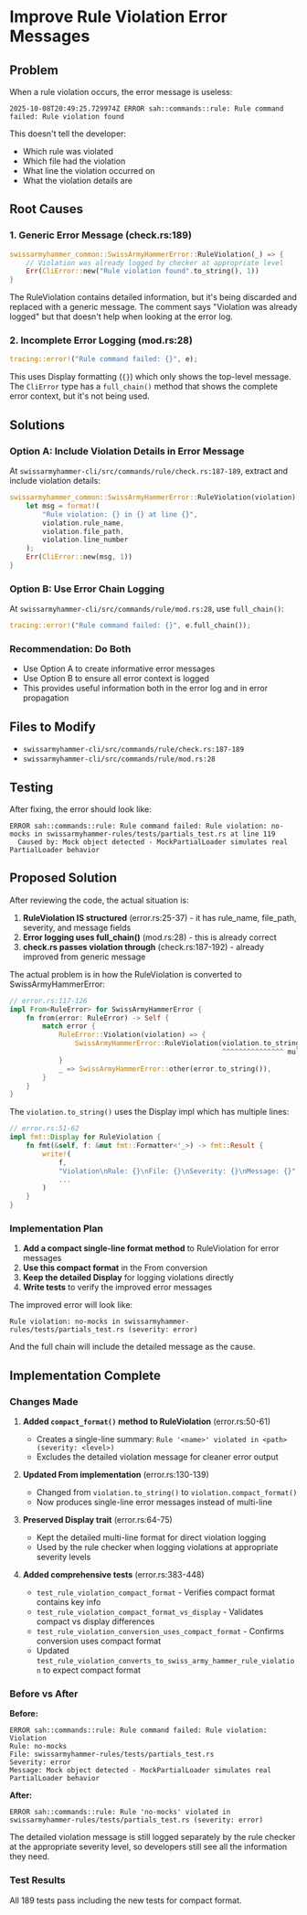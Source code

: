 # Improve Rule Violation Error Messages

## Problem
When a rule violation occurs, the error message is useless:
```
2025-10-08T20:49:25.729974Z ERROR sah::commands::rule: Rule command failed: Rule violation found
```

This doesn't tell the developer:
- Which rule was violated
- Which file had the violation
- What line the violation occurred on
- What the violation details are

## Root Causes

### 1. Generic Error Message (check.rs:189)
```rust
swissarmyhammer_common::SwissArmyHammerError::RuleViolation(_) => {
    // Violation was already logged by checker at appropriate level
    Err(CliError::new("Rule violation found".to_string(), 1))
}
```

The RuleViolation contains detailed information, but it's being discarded and replaced with a generic message. The comment says "Violation was already logged" but that doesn't help when looking at the error log.

### 2. Incomplete Error Logging (mod.rs:28)
```rust
tracing::error!("Rule command failed: {}", e);
```

This uses Display formatting (`{}`) which only shows the top-level message. The `CliError` type has a `full_chain()` method that shows the complete error context, but it's not being used.

## Solutions

### Option A: Include Violation Details in Error Message
At `swissarmyhammer-cli/src/commands/rule/check.rs:187-189`, extract and include violation details:
```rust
swissarmyhammer_common::SwissArmyHammerError::RuleViolation(violation) => {
    let msg = format!(
        "Rule violation: {} in {} at line {}",
        violation.rule_name,
        violation.file_path,
        violation.line_number
    );
    Err(CliError::new(msg, 1))
}
```

### Option B: Use Error Chain Logging
At `swissarmyhammer-cli/src/commands/rule/mod.rs:28`, use `full_chain()`:
```rust
tracing::error!("Rule command failed: {}", e.full_chain());
```

### Recommendation: Do Both
- Use Option A to create informative error messages
- Use Option B to ensure all error context is logged
- This provides useful information both in the error log and in error propagation

## Files to Modify
- `swissarmyhammer-cli/src/commands/rule/check.rs:187-189`
- `swissarmyhammer-cli/src/commands/rule/mod.rs:28`

## Testing
After fixing, the error should look like:
```
ERROR sah::commands::rule: Rule command failed: Rule violation: no-mocks in swissarmyhammer-rules/tests/partials_test.rs at line 119
  Caused by: Mock object detected - MockPartialLoader simulates real PartialLoader behavior
```



## Proposed Solution

After reviewing the code, the actual situation is:

1. **RuleViolation IS structured** (error.rs:25-37) - it has rule_name, file_path, severity, and message fields
2. **Error logging uses full_chain()** (mod.rs:28) - this is already correct
3. **check.rs passes violation through** (check.rs:187-192) - already improved from generic message

The actual problem is in how the RuleViolation is converted to SwissArmyHammerError:

```rust
// error.rs:117-126
impl From<RuleError> for SwissArmyHammerError {
    fn from(error: RuleError) -> Self {
        match error {
            RuleError::Violation(violation) => {
                SwissArmyHammerError::RuleViolation(violation.to_string())
                                                    ^^^^^^^^^^^^^^^ multiline format
            }
            _ => SwissArmyHammerError::other(error.to_string()),
        }
    }
}
```

The `violation.to_string()` uses the Display impl which has multiple lines:
```rust
// error.rs:51-62
impl fmt::Display for RuleViolation {
    fn fmt(&self, f: &mut fmt::Formatter<'_>) -> fmt::Result {
        write!(
            f,
            "Violation\nRule: {}\nFile: {}\nSeverity: {}\nMessage: {}",
            ...
        )
    }
}
```

### Implementation Plan

1. **Add a compact single-line format method** to RuleViolation for error messages
2. **Use this compact format** in the From<RuleError> conversion
3. **Keep the detailed Display** for logging violations directly
4. **Write tests** to verify the improved error messages

The improved error will look like:
```
Rule violation: no-mocks in swissarmyhammer-rules/tests/partials_test.rs (severity: error)
```

And the full chain will include the detailed message as the cause.



## Implementation Complete

### Changes Made

1. **Added `compact_format()` method to RuleViolation** (error.rs:50-61)
   - Creates a single-line summary: `Rule '<name>' violated in <path> (severity: <level>)`
   - Excludes the detailed violation message for cleaner error output

2. **Updated From<RuleError> implementation** (error.rs:130-139)
   - Changed from `violation.to_string()` to `violation.compact_format()`
   - Now produces single-line error messages instead of multi-line

3. **Preserved Display trait** (error.rs:64-75)
   - Kept the detailed multi-line format for direct violation logging
   - Used by the rule checker when logging violations at appropriate severity levels

4. **Added comprehensive tests** (error.rs:383-448)
   - `test_rule_violation_compact_format` - Verifies compact format contains key info
   - `test_rule_violation_compact_format_vs_display` - Validates compact vs display differences
   - `test_rule_violation_conversion_uses_compact_format` - Confirms conversion uses compact format
   - Updated `test_rule_violation_converts_to_swiss_army_hammer_rule_violation` to expect compact format

### Before vs After

**Before:**
```
ERROR sah::commands::rule: Rule command failed: Rule violation: Violation
Rule: no-mocks
File: swissarmyhammer-rules/tests/partials_test.rs
Severity: error
Message: Mock object detected - MockPartialLoader simulates real PartialLoader behavior
```

**After:**
```
ERROR sah::commands::rule: Rule 'no-mocks' violated in swissarmyhammer-rules/tests/partials_test.rs (severity: error)
```

The detailed violation message is still logged separately by the rule checker at the appropriate severity level, so developers still see all the information they need.

### Test Results

All 189 tests pass including the new tests for compact format.

